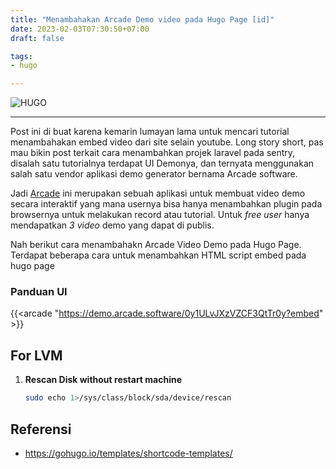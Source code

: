 ```yaml
---
title: "Menambahakan Arcade Demo video pada Hugo Page [id]"
date: 2023-02-03T07:30:50+07:00
draft: false

tags:
- hugo

---
```



<!-- ![Laravel](/assets/laravel.jpg) -->
![HUGO](https://d33wubrfki0l68.cloudfront.net/c38c7334cc3f23585738e40334284fddcaf03d5e/2e17c/images/hugo-logo-wide.svg)

---
Post ini di buat karena kemarin lumayan lama untuk mencari tutorial menambahakan embed video dari site selain youtube. Long story short, pas mau bikin post terkait cara menambahkan projek laravel pada sentry, disalah satu tutorialnya terdapat UI Demonya, dan ternyata menggunakan salah satu vendor aplikasi demo generator bernama Arcade software. 

Jadi [Arcade](https://www.arcade.software/) ini merupakan sebuah aplikasi untuk membuat video demo secara interaktif yang mana usernya bisa hanya menambahkan plugin pada browsernya untuk melakukan record atau tutorial. Untuk *free user* hanya mendapatkan *3 video* demo yang dapat di publis.

Nah berikut cara menambahakn Arcade Video Demo pada Hugo Page.
Terdapat beberapa cara untuk menambahkan HTML script embed pada hugo page



### Panduan UI
{{<arcade "https://demo.arcade.software/0y1ULvJXzVZCF3QtTr0y?embed" >}}

## For LVM
1. **Rescan Disk without restart machine**
    
    ```bash
    sudo echo 1>/sys/class/block/sda/device/rescan
    ```

## Referensi
- https://gohugo.io/templates/shortcode-templates/